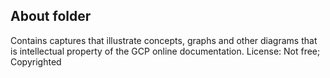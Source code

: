 ## About folder

Contains captures that illustrate concepts, graphs and other diagrams that is intellectual property of the GCP online documentation.
License: Not free; Copyrighted 
